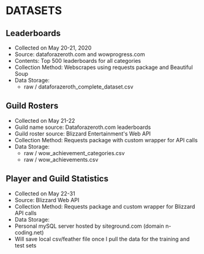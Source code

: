 # DATASETS


## Leaderboards 
- Collected on May 20-21, 2020
- Source: dataforazeroth.com and wowprogress.com
- Contents: Top 500 leaderboards for all categories
- Collection Method: Webscrapes using requests package and Beautiful Soup
- Data Storage: 
    - raw / dataforazeroth_complete_dataset.csv
    

## Guild Rosters
- Collected on May 21-22
- Guild name source: Dataforazeroth.com leaderboards
- Guild roster source: Blizzard Entertainment's Web API
- Collection Method: Requests package with custom wrapper for API calls
- Data Storage:
    - raw / wow_achievement_categories.csv
    - raw / wow_achievements.csv


## Player and Guild Statistics
- Collected on May 22-31
- Source: Blizzard Web API
- Collection Method: Requests package and custom wrapper for Blizzard API calls
- Data Storage:
-   Personal mySQL server hosted by siteground.com (domain n-coding.net)
-   Will save local csv/feather file once I pull the data for the training and test sets

